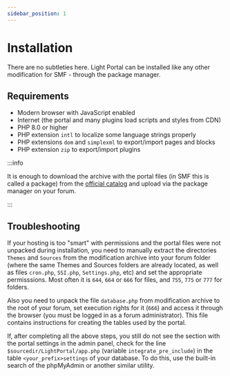 ```yaml
---
sidebar_position: 1
---
```


# Installation
There are no subtleties here. Light Portal can be installed like any other modification for SMF - through the package manager.

## Requirements
* Modern browser with JavaScript enabled
* Internet (the portal and many plugins load scripts and styles from CDN)
* PHP 8.0 or higher
* PHP extension `intl` to localize some language strings properly
* PHP extensions `dom` and `simplexml` to export/import pages and blocks
* PHP extension `zip` to export/import plugins

:::info

It is enough to download the archive with the portal files (in SMF this is called a package) from the [official catalog](https://custom.simplemachines.org/mods/index.php?mod=4244) and upload via the package manager on your forum.

:::

## Troubleshooting
If your hosting is too "smart" with permissions and the portal files were not unpacked during installation, you need to manually extract the directories `Themes` and `Sources` from the modification archive into your forum folder (where the same Themes and Sources folders are already located, as well as files `cron.php`, `SSI.php`, `Settings.php`, etc) and set the appropriate permisssions. Most often it is `644`, `664` or `666` for files, and `755`, `775` or `777` for folders.

Also you need to unpack the file `database.php` from modification archive to the root of your forum, set execution rights for it (`666`) and access it through the browser (you must be logged in as a forum administrator). This file contains instructions for creating the tables used by the portal.

If, after completing all the above steps, you still do not see the section with the portal settings in the admin panel, check for the line `$sourcedir/LightPortal/app.php` (variable `integrate_pre_include`) in the table `<your_prefix>settings` of your database. To do this, use the built-in search of the phpMyAdmin or another similar utility.
